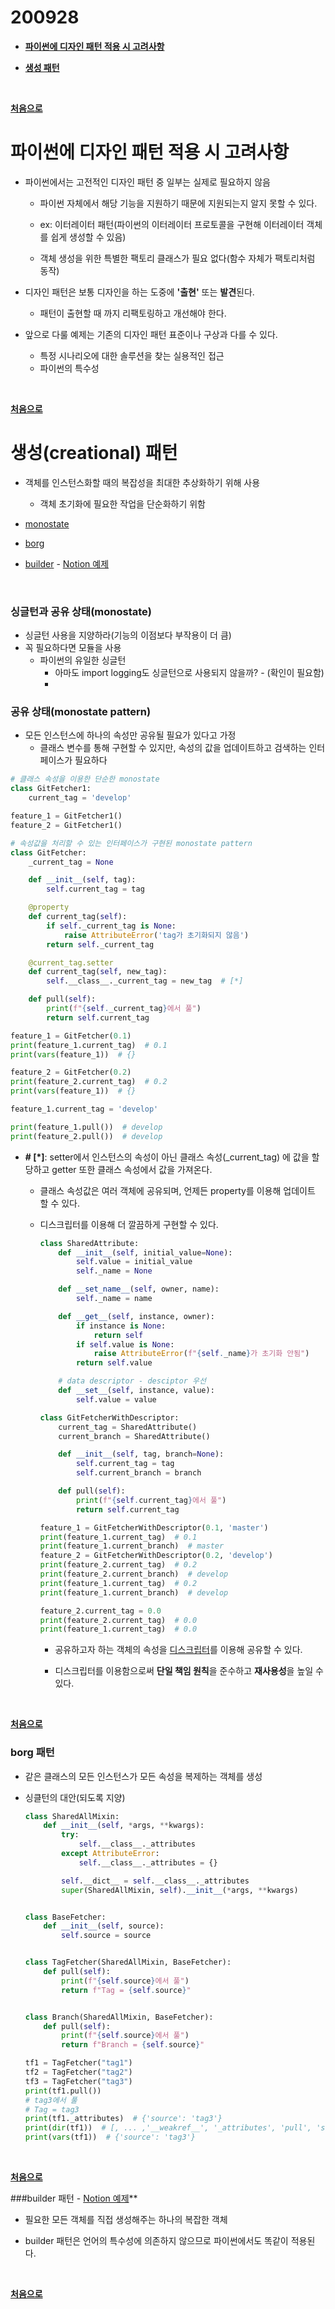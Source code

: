 # 200928

- **[파이썬에 디자인 패턴 적용 시 고려사항](#파이썬에-디자인-패턴-적용-시-고려사항)**

- **[생성 패턴](#생성creational-패턴)**

    


<br>

**[처음으로](#200928)**
<br>



# 파이썬에 디자인 패턴 적용 시 고려사항

-   파이썬에서는 고전적인 디자인 패턴 중 일부는 실제로 필요하지 않음

    -   파이썬 자체에서 해당 기능을 지원하기 때문에 지원되는지 알지 못할 수 있다.

    -   ex: 이터레이터 패턴(파이썬의 이터레이터 프로토콜을 구현해 이터레이터 객체를 쉽게 생성할 수 있음)
    -   객체 생성을 위한 특별한 팩토리 클래스가 필요 없다(함수 자체가 팩토리처럼 동작)

-   디자인 패턴은 보통 디자인을 하는 도중에 **'출현'** 또는 **발견**된다.
    -   패턴이 출현할 때 까지 리팩토링하고 개선해야 한다.
-   앞으로 다룰 예제는 기존의 디자인 패턴 표준이나 구상과 다를 수 있다.
    -   특정 시나리오에 대한 솔루션을 찾는 실용적인 접근
    -   파이썬의 특수성



<br>

**[처음으로](#200928)**
<br>



# 생성(creational) 패턴

-   객체를 인스턴스화할 때의 복잡성을 최대한 추상화하기 위해 사용
    -   객체 초기화에 필요한 작업을 단순화하기 위함

-   [monostate](#monostate-패턴)
-   [borg](#borg-패턴)
-   [builder](#builder-패턴) - [Notion 예제](https://www.notion.so/navill/Creational-Design-Pattern-Builder-f7e8b75c7b6c4bf9ad466d3fdaf603fa)

<br>

### 싱글턴과 공유 상태(monostate)

-   싱글턴 사용을 지양하라(기능의 이점보다 부작용이 더 큼)
-   꼭 필요하다면 모듈을 사용
    -   파이썬의 유일한 싱글턴
        -   아마도 import logging도 싱글턴으로 사용되지 않을까? - (확인이 필요함)
        -   

### 공유 상태(monostate pattern)

-   모든 인스턴스에 하나의 속성만 공유될 필요가 있다고 가정
    -   클래스 변수를 통해 구현할 수 있지만, 속성의 값을 업데이트하고 검색하는 인터페이스가 필요하다

```python
# 클래스 속성을 이용한 단순한 monostate
class GitFetcher1:
    current_tag = 'develop'

feature_1 = GitFetcher1()
feature_2 = GitFetcher1()

# 속성값을 처리할 수 있는 인터페이스가 구현된 monostate pattern
class GitFetcher:
    _current_tag = None

    def __init__(self, tag):
        self.current_tag = tag

    @property
    def current_tag(self):
        if self._current_tag is None:
            raise AttributeError('tag가 초기화되지 않음')
        return self._current_tag

    @current_tag.setter
    def current_tag(self, new_tag):
        self.__class__._current_tag = new_tag  # [*]

    def pull(self):
        print(f"{self._current_tag}에서 풀")
        return self.current_tag

feature_1 = GitFetcher(0.1)
print(feature_1.current_tag)  # 0.1
print(vars(feature_1))  # {}

feature_2 = GitFetcher(0.2)
print(feature_2.current_tag)  # 0.2
print(vars(feature_1))  # {}

feature_1.current_tag = 'develop'

print(feature_1.pull())  # develop
print(feature_2.pull())  # develop

```

-   **\# \[\*\]**: setter에서 인스턴스의 속성이 아닌 클래스 속성(_current_tag) 에 값을 할당하고 getter 또한 클래스 속성에서 값을 가져온다.

    -   클래스 속성값은 여러 객체에 공유되며, 언제든 property를 이용해 업데이트 할 수 있다.

    -   디스크립터를 이용해 더 깔끔하게 구현할 수 있다.

        ```python
        class SharedAttribute:
            def __init__(self, initial_value=None):
                self.value = initial_value
                self._name = None
        
            def __set_name__(self, owner, name):
                self._name = name
        
            def __get__(self, instance, owner):
                if instance is None:
                    return self
                if self.value is None:
                    raise AttributeError(f"{self._name}가 초기화 안됨")
                return self.value
        
            # data descriptor - desciptor 우선
            def __set__(self, instance, value):
                self.value = value
        
        class GitFetcherWithDescriptor:
            current_tag = SharedAttribute()
            current_branch = SharedAttribute()
        
            def __init__(self, tag, branch=None):
                self.current_tag = tag
                self.current_branch = branch
        
            def pull(self):
                print(f"{self.current_tag}에서 풀")
                return self.current_tag
        
        feature_1 = GitFetcherWithDescriptor(0.1, 'master')
        print(feature_1.current_tag)  # 0.1
        print(feature_1.current_branch)  # master
        feature_2 = GitFetcherWithDescriptor(0.2, 'develop')
        print(feature_2.current_tag)  # 0.2
        print(feature_2.current_branch)  # develop
        print(feature_1.current_tag)  # 0.2
        print(feature_1.current_branch)  # develop
        
        feature_2.current_tag = 0.0
        print(feature_2.current_tag)  # 0.0
        print(feature_1.current_tag)  # 0.0
        ```

        -   공유하고자 하는 객체의 속성을 [디스크립터]()를 이용해 공유할 수 있다.

        -   디스크립터를 이용함으로써 **단일 책임 원칙**을 준수하고 **재사용성**을 높일 수 있다.

<br>

**[처음으로](#200928)**
<br>

### borg 패턴

-   같은 클래스의 모든 인스턴스가 모든 속성을 복제하는 객체를 생성

-   싱클턴의 대안(되도록 지양)

    ```python
    class SharedAllMixin:
        def __init__(self, *args, **kwargs):
            try:
                self.__class__._attributes
            except AttributeError:
                self.__class__._attributes = {}
    
            self.__dict__ = self.__class__._attributes
            super(SharedAllMixin, self).__init__(*args, **kwargs)
    
    
    class BaseFetcher:
        def __init__(self, source):
            self.source = source
    
    
    class TagFetcher(SharedAllMixin, BaseFetcher):
        def pull(self):
            print(f"{self.source}에서 풀")
            return f"Tag = {self.source}"
    
    
    class Branch(SharedAllMixin, BaseFetcher):
        def pull(self):
            print(f"{self.source}에서 풀")
            return f"Branch = {self.source}"
    
    tf1 = TagFetcher("tag1")
    tf2 = TagFetcher("tag2")
    tf3 = TagFetcher("tag3")
    print(tf1.pull())
    # tag3에서 풀
    # Tag = tag3
    print(tf1._attributes)  # {'source': 'tag3'}
    print(dir(tf1))  # [, ... ,'__weakref__', '_attributes', 'pull', 'source']
    print(vars(tf1))  # {'source': 'tag3'}
    ```

<br>

**[처음으로](#200928)**
<br>

###builder 패턴 - [Notion 예제](https://www.notion.so/navill/Creational-Design-Pattern-Builder-f7e8b75c7b6c4bf9ad466d3fdaf603fa)**

-   필요한 모든 객체를 직접 생성해주는 하나의 복잡한 객체

-   builder 패턴은 언어의 특수성에 의존하지 않으므로 파이썬에서도 똑같이 적용된다.

    

<br>

**[처음으로](#200928)**
<br>

